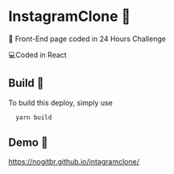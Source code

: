 
# InstagramClone 🤳
📅 Front-End page coded in 24 Hours Challenge



💻Coded in React 


## Build 🚧

To build this deploy, simply use 

```bash
  yarn build
```




## Demo 🚀

https://nogitbr.github.io/intagramclone/

